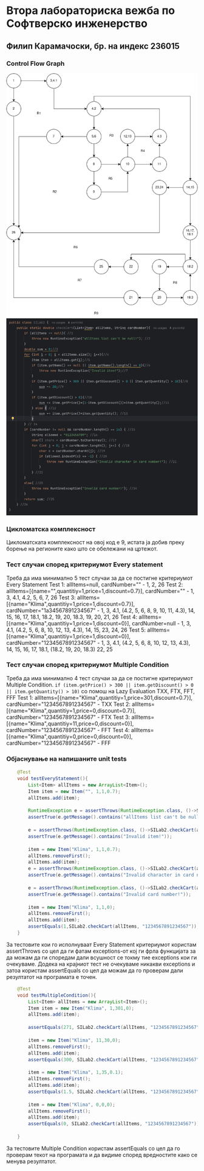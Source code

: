 # Втора лабораториска вежба по Софтверско инженерство

## Филип Карамачоски, бр. на индекс 236015 

###  Control Flow Graph

![Screenshot of Control Flow Graph](./SILab2_236015.png)
![Doobjasnuvanje na Kodot](./SILab2_236015_code.png)

### Цикломатска комплексност

Цикломатската комплексност на овој код е 9, истата ја добив преку борење на регионите како што се обележани на цртежот.

### Тест случаи според критериумот  Every statement

Треба да има минимално 5 тест случаи за да се постигне критериумот Every Statement
Test 1: allItems=null, cardNumber="" - 1, 2, 26
Test 2: allItems=[{name="",quantitiy=1,price=1,discount=0.7}], cardNumber="" - 1, 3, 4.1, 4.2, 5, 6, 7, 26
Test 3: allItems=[{name="Klima",quantitiy=1,price=1,discount=0.7}], cardNumber="1a34567891234567" - 1, 3, 4.1, (4.2, 5, 6, 8, 9, 10, 11, 4.3), 14, 15, 16, 17, 18.1, 18.2, 19, 20, 18.3, 19, 20, 21, 26
Test 4: allItems=[{name="Klima",quantitiy=1,price=1,discount=0}], cardNumber=null - 1, 3, 4.1, (4.2, 5, 6, 8, 10, 12, 13, 4.3), 14, 15, 23, 24, 26
Test 5: allItems=[{name="Klima",quantitiy=1,price=1,discount=0}], cardNumber="1234567891234567" -  1, 3, 4.1, (4.2, 5, 6, 8, 10, 12, 13, 4.3), 14, 15, 16, 17, 18.1, (18.2, 19, 20, 18.3) 22, 25

### Тест случаи според критериумот Multiple Condition 

Треба да има минимално 4 тест случаи за да се постигне критериумот Multiple Condition. `if (item.getPrice() > 300 || item.getDiscount() > 0 || item.getQuantity() > 10)` со помош на Lazy Evaluation TXX, FTX, FFT, FFF
Test 1: allItems=[{name="Klima",quantitiy=1,price=301,discount=0.7}], cardNumber="1234567891234567" - TXX
Test 2: allItems=[{name="Klima",quantitiy=1,price=0,discount=0.7}], cardNumber="1234567891234567" - FTX
Test 3: allItems=[{name="Klima",quantitiy=11,price=0,discount=0}], cardNumber="1234567891234567" - FFT
Test 4: allItems=[{name="Klima",quantitiy=0,price=0,discount=0}], cardNumber="1234567891234567" - FFF

### Објаснување на напишаните unit tests

```java
    @Test
    void testEveryStatement(){
        List<Item> allItems = new ArrayList<Item>();
        Item item = new Item("", 1,1,0.7);
        allItems.add(item);

        RuntimeException e = assertThrows(RuntimeException.class, ()->SILab2.checkCart(null, ""));
        assertTrue(e.getMessage().contains("allItems list can't be null!"));

        e = assertThrows(RuntimeException.class, ()->SILab2.checkCart(allItems, ""));
        assertTrue(e.getMessage().contains("Invalid item!"));

        item = new Item("Klima", 1,1,0.7);
        allItems.removeFirst();
        allItems.add(item);
        e = assertThrows(RuntimeException.class, ()->SILab2.checkCart(allItems, "1a34567891234567"));
        assertTrue(e.getMessage().contains("Invalid character in card number!"));

        e = assertThrows(RuntimeException.class, ()->SILab2.checkCart(allItems, null));
        assertTrue(e.getMessage().contains("Invalid card number!"));

        item = new Item("Klima", 1,1,0);
        allItems.removeFirst();
        allItems.add(item);
        assertEquals(1,SILab2.checkCart(allItems, "1234567891234567"));
    }
```

За тестовите кои го исполнуваат Every Statement критериумот користам assertThrows со цел да ги фатам exceptions-от кој ги фрла функцијата за да можам да ги споредам дали всушност се токму тие exceptions кои ги очекуваме. Додека на крајниот тест не очекуваме никакви exceptions и затоа користам assertEquals со цел да можам да го проверам дали резултатот на програмата е точен.


``` java
    @Test
    void testMultipleCondition(){
        List<Item> allItems = new ArrayList<Item>();
        Item item = new Item("Klima", 1,301,0);
        allItems.add(item);

        assertEquals(271, SILab2.checkCart(allItems, "1234567891234567"));

        item = new Item("Klima", 11,30,0);
        allItems.removeFirst();
        allItems.add(item);
        assertEquals(300, SILab2.checkCart(allItems, "1234567891234567"));

        item = new Item("Klima", 1,35,0.1);
        allItems.removeFirst();
        allItems.add(item);
        assertEquals(1.5, SILab2.checkCart(allItems, "1234567891234567"));

        item = new Item("Klima", 0,0,0);
        allItems.removeFirst();
        allItems.add(item);
        assertEquals(0, SILab2.checkCart(allItems, "1234567891234567"));

    }
```

За тестовите Multiple Condition користам assertEquals со цел да го проверам текот на програмата и да видиме според вредностите како се менува резултатот.
